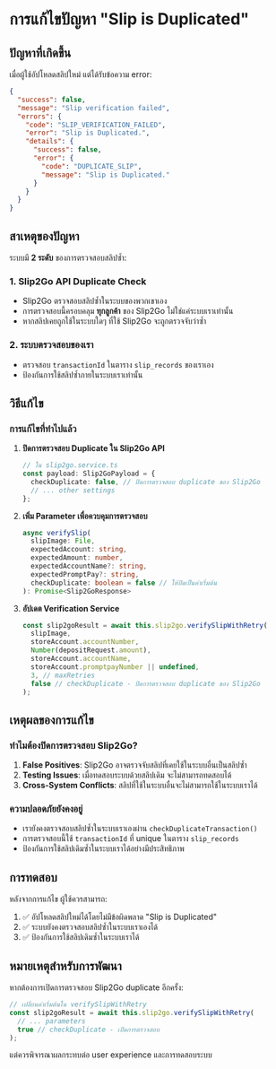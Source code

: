 # การแก้ไขปัญหา "Slip is Duplicated" 

## ปัญหาที่เกิดขึ้น

เมื่อผู้ใช้อัปโหลดสลิปใหม่ แต่ได้รับข้อความ error:
```json
{
  "success": false,
  "message": "Slip verification failed",
  "errors": {
    "code": "SLIP_VERIFICATION_FAILED",
    "error": "Slip is Duplicated.",
    "details": {
      "success": false,
      "error": {
        "code": "DUPLICATE_SLIP",
        "message": "Slip is Duplicated."
      }
    }
  }
}
```

## สาเหตุของปัญหา

ระบบมี **2 ระดับ** ของการตรวจสอบสลิปซ้ำ:

### 1. Slip2Go API Duplicate Check
- Slip2Go ตรวจสอบสลิปซ้ำในระบบของพวกเขาเอง
- การตรวจสอบนี้ครอบคลุม **ทุกลูกค้า** ของ Slip2Go ไม่ใช่แค่ระบบเราเท่านั้น
- หากสลิปเคยถูกใช้ในระบบใดๆ ที่ใช้ Slip2Go จะถูกตรวจจับว่าซ้ำ

### 2. ระบบตรวจสอบของเรา
- ตรวจสอบ `transactionId` ในตาราง `slip_records` ของเราเอง
- ป้องกันการใช้สลิปซ้ำภายในระบบเราเท่านั้น

## วิธีแก้ไข

### การแก้ไขที่ทำไปแล้ว

1. **ปิดการตรวจสอบ Duplicate ใน Slip2Go API**
   ```typescript
   // ใน slip2go.service.ts
   const payload: Slip2GoPayload = {
     checkDuplicate: false, // ปิดการตรวจสอบ duplicate ของ Slip2Go
     // ... other settings
   };
   ```

2. **เพิ่ม Parameter เพื่อควบคุมการตรวจสอบ**
   ```typescript
   async verifySlip(
     slipImage: File,
     expectedAccount: string,
     expectedAmount: number,
     expectedAccountName?: string,
     expectedPromptPay?: string,
     checkDuplicate: boolean = false // ให้ปิดเป็นค่าเริ่มต้น
   ): Promise<Slip2GoResponse>
   ```

3. **อัปเดต Verification Service**
   ```typescript
   const slip2goResult = await this.slip2go.verifySlipWithRetry(
     slipImage,
     storeAccount.accountNumber,
     Number(depositRequest.amount),
     storeAccount.accountName,
     storeAccount.promptpayNumber || undefined,
     3, // maxRetries
     false // checkDuplicate - ปิดการตรวจสอบ duplicate ของ Slip2Go
   );
   ```

## เหตุผลของการแก้ไข

### ทำไมต้องปิดการตรวจสอบ Slip2Go?

1. **False Positives**: Slip2Go อาจตรวจจับสลิปที่เคยใช้ในระบบอื่นเป็นสลิปซ้ำ
2. **Testing Issues**: เมื่อทดสอบระบบด้วยสลิปเดิม จะไม่สามารถทดสอบได้
3. **Cross-System Conflicts**: สลิปที่ใช้ในระบบอื่นจะไม่สามารถใช้ในระบบเราได้

### ความปลอดภัยยังคงอยู่

- เรายังคงตรวจสอบสลิปซ้ำในระบบเราเองผ่าน `checkDuplicateTransaction()`
- การตรวจสอบนี้ใช้ `transactionId` ที่ unique ในตาราง `slip_records`
- ป้องกันการใช้สลิปเดิมซ้ำในระบบเราได้อย่างมีประสิทธิภาพ

## การทดสอบ

หลังจากการแก้ไข ผู้ใช้ควรสามารถ:

1. ✅ อัปโหลดสลิปใหม่ได้โดยไม่มีข้อผิดพลาด "Slip is Duplicated"
2. ✅ ระบบยังคงตรวจสอบสลิปซ้ำในระบบเราเองได้
3. ✅ ป้องกันการใช้สลิปเดิมซ้ำในระบบเราได้

## หมายเหตุสำหรับการพัฒนา

หากต้องการเปิดการตรวจสอบ Slip2Go duplicate อีกครั้ง:

```typescript
// เปลี่ยนค่าเริ่มต้นใน verifySlipWithRetry
const slip2goResult = await this.slip2go.verifySlipWithRetry(
  // ... parameters
  true // checkDuplicate - เปิดการตรวจสอบ
);
```

แต่ควรพิจารณาผลกระทบต่อ user experience และการทดสอบระบบ
